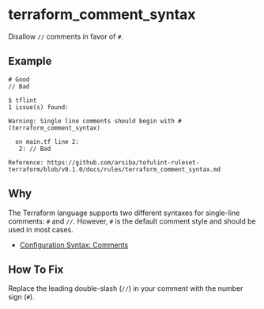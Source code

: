 # terraform_comment_syntax

Disallow `//` comments in favor of `#`.

## Example

```hcl
# Good
// Bad
```

```
$ tflint
1 issue(s) found:

Warning: Single line comments should begin with # (terraform_comment_syntax)

  on main.tf line 2:
   2: // Bad

Reference: https://github.com/arsiba/tofulint-ruleset-terraform/blob/v0.1.0/docs/rules/terraform_comment_syntax.md
```

## Why

The Terraform language supports two different syntaxes for single-line comments: `#` and `//`. However, `#` is the default comment style and should be used in most cases.

* [Configuration Syntax: Comments](https://developer.hashicorp.com/terraform/language/syntax/configuration#comments)

## How To Fix

Replace the leading double-slash (`//`) in your comment with the number sign (`#`).
